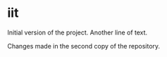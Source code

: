 # iit

Initial version of the project.
Another line of text.

Changes made in the second copy of the repository.